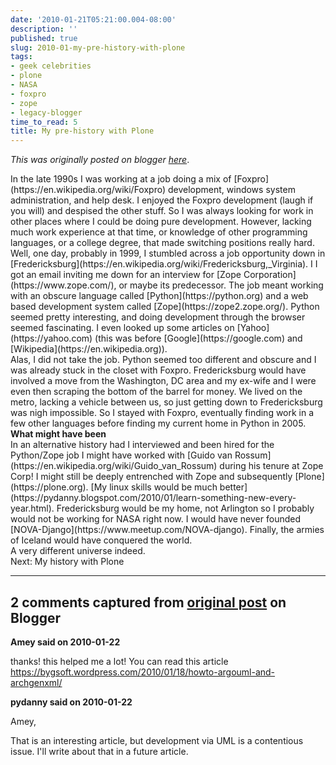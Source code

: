 ```yaml
---
date: '2010-01-21T05:21:00.004-08:00'
description: ''
published: true
slug: 2010-01-my-pre-history-with-plone
tags:
- geek celebrities
- plone
- NASA
- foxpro
- zope
- legacy-blogger
time_to_read: 5
title: My pre-history with Plone
---
```


*This was originally posted on blogger [here](https://pydanny.blogspot.com/2010/01/my-pre-history-with-plone.html)*.

<div>In the late 1990s I was working at a job doing a mix of [Foxpro](https://en.wikipedia.org/wiki/Foxpro) development, windows system administration, and help desk. I enjoyed the Foxpro development (laugh if you will) and despised the other stuff. So I was always looking for work in other places where I could be doing pure development. However, lacking much work experience at that time, or knowledge of other programming languages, or a college degree, that made switching positions really hard.</div><div>
</div><div>Well, one day, probably in 1999, I stumbled across a job opportunity down in [Fredericksburg](https://en.wikipedia.org/wiki/Fredericksburg,_Virginia). I I got an email inviting me down for an interview for [Zope Corporation](https://www.zope.com/), or maybe its predecessor. The job meant working with an obscure language called [Python](https://python.org) and a web based development system called [Zope](https://zope2.zope.org/). Python seemed pretty interesting, and doing development through the browser seemed fascinating. I even looked up some articles on [Yahoo](https://yahoo.com) (this was before [Google](https://google.com) and [Wikipedia](https://en.wikipedia.org)).</div><div>
</div><div>Alas, I did not take the job. Python seemed too different and obscure and I was already stuck in the closet with Foxpro. Fredericksburg would have involved a move from the Washington, DC area and my ex-wife and I were even then scraping the bottom of the barrel for money. We lived on the metro, lacking a vehicle between us, so just getting down to Fredericksburg was nigh impossible. So I stayed with Foxpro, eventually finding work in a few other languages before finding my current home in Python in 2005.</div><div>
</div><div><b>What might have been</b></div><div>
</div><div>In an alternative history had I interviewed and been hired for the Python/Zope job I might have worked with [Guido van Rossum](https://en.wikipedia.org/wiki/Guido_van_Rossum) during his tenure at Zope Corp! I might still be deeply entrenched with Zope and subsequently [Plone](https://plone.org). [My linux skills would be much better](https://pydanny.blogspot.com/2010/01/learn-something-new-every-year.html). Fredericksburg would be my home, not Arlington so I probably would not be working for NASA right now. I would have never founded [NOVA-Django](https://www.meetup.com/NOVA-django). Finally, the armies of Iceland would have conquered the world. </div><div>
</div><div>A very different universe indeed.</div><div>
</div><div>Next: My history with Plone</div>

---

## 2 comments captured from [original post](https://pydanny.blogspot.com/2010/01/my-pre-history-with-plone.html) on Blogger

**Amey said on 2010-01-22**

thanks! this helped me a lot!
You can read this article 
https://bygsoft.wordpress.com/2010/01/18/howto-argouml-and-archgenxml/

**pydanny said on 2010-01-22**

Amey,

That is an interesting article, but development via UML is a contentious issue. I'll write about that in a future article.

